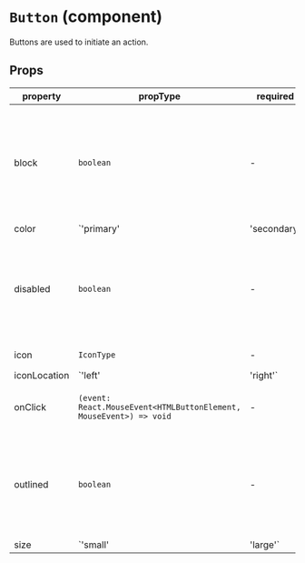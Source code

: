 # `Button` (component)

Buttons are used to initiate an action.
## Props
| property | propType | required | default | description |
|----------|----------|----------|---------|-------------|
|block|`boolean`|-||Determines whether or not the button should be a block button or not. By default false|
|color|`'primary' | 'secondary' | 'success' | 'warning' | 'danger' | 'info' | 'light' | 'dark'`|-||Defines the button variant. By default is primary|
|disabled|`boolean`|-||Determines whether or not the button should be disabled or not. By default is false.|
|icon|`IconType`|-||The icon to display|
|iconLocation|`'left' | 'right'`|-||Determines whether or not the icon should display on the left side or right side of the button. By default is left|
|onClick|`(event: React.MouseEvent<HTMLButtonElement, MouseEvent>) => void`|-||Handles the on click event for a button|
|outlined|`boolean`|-||Determines if the button should be outlined and not filled. By defaut is false|
|size|`'small' | 'large'`|-||Determines whether or not the button should be a small or large button. By default is undefined.|